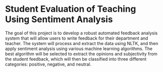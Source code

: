 
# Student Evaluation of Teaching Using Sentiment Analysis

The goal of this project is to develop a robust automated feedback analysis system that will allow users to write feedback for their department and teacher. The system will process and extract the data using NLTK, and then apply sentiment analysis using various machine learning algorithms. The best algorithm will be selected to extract the opinions and subjectivity from the student feedback, which will then be classified into three different categories: positive, negative, and neutral.
